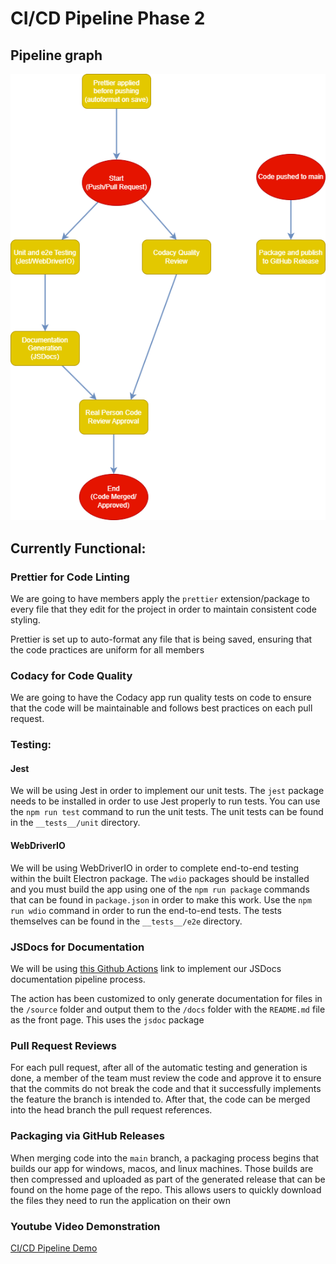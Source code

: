 # CI/CD Pipeline Phase 2

## Pipeline graph

![Drawio Pipeline Graph](phase2.drawio.png)

## Currently Functional:

### Prettier for Code Linting

We are going to have members apply the `prettier` extension/package to every file that they edit for the project in order to maintain consistent code styling.

Prettier is set up to auto-format any file that is being saved, ensuring that the code practices are uniform for all members

### Codacy for Code Quality

We are going to have the Codacy app run quality tests on code to ensure that the code will be maintainable and follows best practices on each pull request.

### Testing:

#### Jest

We will be using Jest in order to implement our unit tests. The `jest` package needs to be installed in order to use Jest properly to run tests. You can use the `npm run test` command to run the unit tests. The unit tests can be found in the `__tests__/unit` directory.

#### WebDriverIO

We will be using WebDriverIO in order to complete end-to-end testing within the built Electron package. The `wdio` packages should be installed and you must build the app using one of the `npm run package` commands that can be found in `package.json` in order to make this work. Use the `npm run wdio` command in order to run the end-to-end tests. The tests themselves can be found in the `__tests__/e2e` directory.

### JSDocs for Documentation

We will be using [this Github Actions](https://github.com/marketplace/actions/jsdoc-action) link to implement our JSDocs documentation pipeline process.

The action has been customized to only generate documentation for files in the `/source` folder and output them to the `/docs` folder with the `README.md` file as the front page. This uses the `jsdoc` package

### Pull Request Reviews

For each pull request, after all of the automatic testing and generation is done, a member of the team must review the code and approve it to ensure that the commits do not break the code and that it successfully implements the feature the branch is intended to. After that, the code can be merged into the head branch the pull request references.

### Packaging via GitHub Releases

When merging code into the `main` branch, a packaging process begins that builds our app for windows, macos, and linux machines. Those builds are then compressed and uploaded as part of the generated release that can be found on the home page of the repo. This allows users to quickly download the files they need to run the application on their own

### Youtube Video Demonstration

[CI/CD Pipeline Demo](https://youtu.be/87xuN17x6aM)
